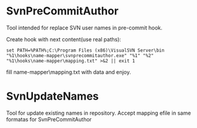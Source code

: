 SvnPreCommitAuthor
==================

Tool intended for replace SVN user names in pre-commit hook.

Create hook with next content(use real paths):

```
set PATH=%PATH%;C:\Program Files (x86)\VisualSVN Server\bin
"%1\hooks\name-mapper\svnprecommitauthor.exe" "%1" "%2" "%1\hooks\name-mapper\mapping.txt" >&2 || exit 1
```

fill name-mapper\mapping.txt with data and enjoy.


SvnUpdateNames
=================

Tool for update existing names in repository. Accept mapping efile in same formatas for SvnPreCommitAuthor
